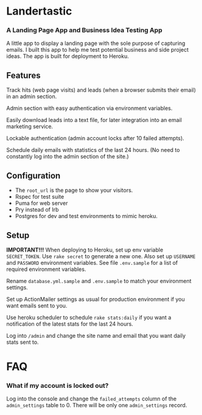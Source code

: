 # Landertastic
### A Landing Page App and Business Idea Testing App

A little app to display a landing page with the sole purpose of capturing emails.  I built this app to help me test potential business and side project ideas.  The app is built for deployment to Heroku.

## Features
Track hits (web page visits) and leads (when a browser submits their email) in an admin section.

Admin section with easy authentication via environment variables.

Easily download leads into a text file, for later integration into an email marketing service.

Lockable authentication (admin account locks after 10 failed attempts).

Schedule daily emails with statistics of the last 24 hours.  (No need to constantly log into the admin section of the site.)

## Configuration
* The `root_url` is the page to show your visitors.
* Rspec for test suite
* Puma for web server
* Pry instead of Irb
* Postgres for dev and test environments to mimic heroku.

## Setup
**IMPORTANT!!!**
When deploying to Heroku, set up env variable `SECRET_TOKEN`.  Use `rake secret` to generate a new one.  Also set up `USERNAME` and `PASSWORD` environment variables.  See file `.env.sample` for a list of required environment variables.

Rename `database.yml.sample` and `.env.sample` to match your environment settings.

Set up ActionMailer settings as usual for production environment if you want emails sent to you.

Use heroku scheduler to schedule `rake stats:daily` if you want a notification of the latest stats for the last 24 hours.

Log into `/admin` and change the site name and email that you want daily stats sent to.

# FAQ

### What if my account is locked out?
Log into the console and change the `failed_attempts` column of the `admin_settings` table to 0.  There will be only one `admin_settings` record.